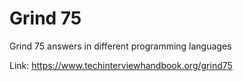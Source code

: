 # Grind 75
Grind 75 answers in different programming languages

Link: https://www.techinterviewhandbook.org/grind75
